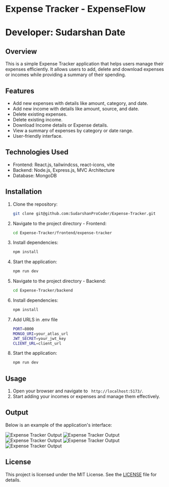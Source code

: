 # Expense Tracker - ExpenseFlow

# Developer: Sudarshan Date

## Overview

This is a simple Expense Tracker application that helps users manage their expenses efficiently. It allows users to add, delete and download expenses or incomes while providing a summary of their spending.

## Features

- Add new expenses with details like amount, category, and date.
- Add new income with details like amount, source, and date.
- Delete existing expenses.
- Delete existing income.
- Download Income details or Expense details.
- View a summary of expenses by category or date range.
- User-friendly interface.

## Technologies Used

- Frontend: React.js, tailwindcss, react-icons, vite
- Backend: Node.js, Express.js, MVC Architecture
- Database: MongoDB

## Installation

1. Clone the repository:
   ```bash
   git clone git@github.com:SudarshanProCoder/Expense-Tracker.git
   ```
2. Navigate to the project directory - Frontend:
   ```bash
   cd Expense-Tracker/frontend/expense-tracker
   ```
3. Install dependencies:
   ```bash
   npm install
   ```
4. Start the application:
   ```bash
   npm run dev
   ```
5. Navigate to the project directory - Backend:
   ```bash
   cd Expense-Tracker/backend
   ```
6. Install dependencies:
   ```bash
   npm install
   ```
7. Add URLS in .env file
   ```bash
   PORT=8000
   MONGO_URI=your_atlas_url
   JWT_SECRET=your_jwt_key
   CLIENT_URL=client_url
   ```
8. Start the application:
   ```bash
   npm run dev
   ```

## Usage

1. Open your browser and navigate to ` http://localhost:5173/`.
2. Start adding your incomes or expenses and manage them effectively.

## Output

Below is an example of the application's interface:

![Expense Tracker Output](./images/img1.png)
![Expense Tracker Output](./images/img2.png)
![Expense Tracker Output](./images/img3.png)
![Expense Tracker Output](./images/img4.png)
![Expense Tracker Output](./images/img5.png)

## License

This project is licensed under the MIT License. See the [LICENSE](./LICENSE) file for details.
